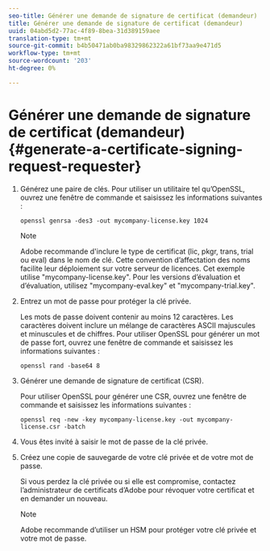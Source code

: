 ```yaml
---
seo-title: Générer une demande de signature de certificat (demandeur)
title: Générer une demande de signature de certificat (demandeur)
uuid: 04abd5d2-77ac-4f89-8bea-31d389159aee
translation-type: tm+mt
source-git-commit: b4b50471ab0ba98329862322a61bf73aa9e471d5
workflow-type: tm+mt
source-wordcount: '203'
ht-degree: 0%

---
```



# Générer une demande de signature de certificat (demandeur) {#generate-a-certificate-signing-request-requester}

1. Générez une paire de clés. Pour utiliser un utilitaire tel qu’OpenSSL, ouvrez une fenêtre de commande et saisissez les informations suivantes :

   ```
   openssl genrsa -des3 -out mycompany-license.key 1024
   ```

   >[!NOTE]
   >
   >Adobe recommande d&#39;inclure le type de certificat (lic, pkgr, trans, trial ou eval) dans le nom de clé. Cette convention d’affectation des noms facilite leur déploiement sur votre serveur de licences. Cet exemple utilise &quot;mycompany-license.key&quot;. Pour les versions d’évaluation et d’évaluation, utilisez &quot;mycompany-eval.key&quot; et &quot;mycompany-trial.key&quot;.

1. Entrez un mot de passe pour protéger la clé privée.

   Les mots de passe doivent contenir au moins 12 caractères. Les caractères doivent inclure un mélange de caractères ASCII majuscules et minuscules et de chiffres. Pour utiliser OpenSSL pour générer un mot de passe fort, ouvrez une fenêtre de commande et saisissez les informations suivantes :

   ```
   openssl rand -base64 8
   ```

1. Générer une demande de signature de certificat (CSR).

   Pour utiliser OpenSSL pour générer une CSR, ouvrez une fenêtre de commande et saisissez les informations suivantes :

   ```
   openssl req -new -key mycompany-license.key -out mycompany-license.csr -batch 
   ```

1. Vous êtes invité à saisir le mot de passe de la clé privée.
1. Créez une copie de sauvegarde de votre clé privée et de votre mot de passe.

   Si vous perdez la clé privée ou si elle est compromise, contactez l’administrateur de certificats d’Adobe pour révoquer votre certificat et en demander un nouveau.

   >[!NOTE]
   >
   >Adobe recommande d’utiliser un HSM pour protéger votre clé privée et votre mot de passe.


